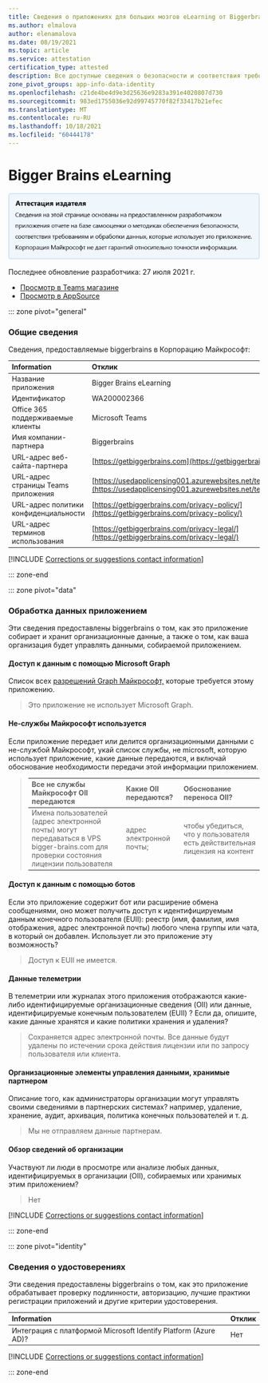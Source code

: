 ```yaml
---
title: Сведения о приложениях для больших мозгов eLearning от Biggerbrains
ms.author: elmalova
author: elenamalova
ms.date: 08/19/2021
ms.topic: article
ms.service: attestation
certification_type: attested
description: Все доступные сведения о безопасности и соответствия требованиям для системы eLearning больших мозгов, политики обработки данных, сведения о каталоге Microsoft Cloud App Security приложения и сведения о безопасности и соответствии требованиям в реестре CSA STAR.
zone_pivot_groups: app-info-data-identity
ms.openlocfilehash: c21de4be4d9e3d25636e9283a391e4020807d730
ms.sourcegitcommit: 983ed1755036e92d99745770f82f33417b21efec
ms.translationtype: MT
ms.contentlocale: ru-RU
ms.lasthandoff: 10/18/2021
ms.locfileid: "60444178"
---
```

# <a name="bigger-brains-elearning"></a>Bigger Brains eLearning

<p></p>
<img alt="Publisher Attestation: The information on this page is based on a self-assessment report provided by the app developer on the security, compliance, and data handling practices followed by this app. Microsoft makes no guarantees regarding the accuracy of the information." src="../media/attested.png" width="650" />
<p>Последнее обновление разработчика: 27 июля 2021 г.</p>

* <a href="https://teams.microsoft.com/l/app/12345514-afee-abcd-acde-c5b34109abcd" target="_blank">Просмотр в Teams магазине</a>
* <a href="https://appsource.microsoft.com/product/office/WA200002366" target="_blank">Просмотр в AppSource</a>

::: zone pivot="general"

### <a name="general-information"></a>Общие сведения

Сведения, предоставляемые biggerbrains в Корпорацию Майкрософт:

| **Information** | **Отклик** |
|:----------------|:-------------|
| Название приложения | Bigger Brains eLearning |
| Идентификатор | WA200002366 |
| Office 365 поддерживаемые клиенты | Microsoft Teams |
| Имя компании-партнера | Biggerbrains |
| URL-адрес веб-сайта-партнера | [https://getbiggerbrains.com](https://getbiggerbrains.com) |
| URL-адрес страницы Teams приложения | [https://usedapplicensing001.azurewebsites.net/teamsApp/inde...](https://usedapplicensing001.azurewebsites.net/teamsApp/index.html) |
| URL-адрес политики конфиденциальности | [https://getbiggerbrains.com/privacy-policy/](https://getbiggerbrains.com/privacy-policy/) |
| URL-адрес терминов использования | [https://getbiggerbrains.com/privacy-legal/](https://getbiggerbrains.com/privacy-legal/) |

 [!INCLUDE [Corrections or suggestions contact information](../includes/corrections-or-suggestions.md)]

::: zone-end

::: zone pivot="data"

### <a name="how-the-app-handles-data"></a>Обработка данных приложением

Эти сведения предоставлены biggerbrains о том, как это приложение собирает и хранит организационные данные, а также о том, как ваша организация будет управлять данными, собираемой приложением.

#### <a name="data-access-using-microsoft-graph"></a>Доступ к данным с помощью Microsoft Graph

Список всех [разрешений Graph Майкрософт,](https://docs.microsoft.com/graph/permissions-reference) которые требуется этому приложению.

>Это приложение не использует Microsoft Graph.


#### <a name="non-microsoft-services-used"></a>Не-службы Майкрософт используется

Если приложение передает или делится организационными данными с не-службой Майкрософт, укай список службы, не microsoft, которую использует приложение, какие данные передаются, и включай обоснование необходимости передачи этой информации приложением.

>| **Все не службы Майкрософт OII передаются** |  **Какие OII передаются?** | **Обоснование переноса OII?** |
>|:-----------------------------------------------------|:------------------------------|:----------------------------------------|
>| Имена пользователей (адрес электронной почты) могут передаваться в VPS bigger-brains.com для проверки состояния лицензии пользователя | адрес электронной почты; | чтобы убедиться, что у пользователя есть действительная лицензия на контент |

#### <a name="data-access-via-bots"></a>Доступ к данным с помощью ботов

Если это приложение содержит бот или расширение обмена сообщениями, оно может получить доступ к идентифицируемым данным конечного пользователя (EUII): реестр (имя, фамилия, имя отображения, адрес электронной почты) любого члена группы или чата, в который он добавлен. Использует ли это приложение эту возможность?

>Доступ к EUII не имеется.


#### <a name="telemetry-data"></a>Данные телеметрии

В телеметрии или журналах этого приложения отображаются какие-либо идентифицируемые организационные сведения (OII) или данные, идентифицируемые конечным пользователем (EUII) ? Если да, опишите, какие данные хранятся и какие политики хранения и удаления?

>Сохраняется адрес электронной почты. Все данные будут удалены по истечении срока действия лицензии или по запросу пользователя или клиента.

#### <a name="organizational-controls-for-data-stored-by-partner"></a>Организационные элементы управления данными, хранимые партнером

Описание того, как администраторы организации могут управлять своими сведениями в партнерских системах? например, удаление, хранение, аудит, архивация, политика конечных пользователей и т. д.

>Мы не отправляем данные партнерам.

#### <a name="human-review-of-organizational-information"></a>Обзор сведений об организации

Участвуют ли люди в просмотре или анализе любых данных, идентифицируемых в организации (OII), собираемых или хранимых этим приложением?

>Нет

[!INCLUDE [Corrections or suggestions contact information](../includes/corrections-or-suggestions.md)]

::: zone-end


::: zone pivot="identity"

### <a name="identity-information"></a>Сведения о удостоверениях

Эти сведения предоставлены biggerbrains о том, как это приложение обрабатывает проверку подлинности, авторизацию, лучшие практики регистрации приложений и другие критерии удостоверения.

| **Information** | **Отклик** |
|:----------------|:-------------|
| Интеграция с платформой Microsoft Identify Platform (Azure AD)?  | Нет |

[!INCLUDE [Corrections or suggestions contact information](../includes/corrections-or-suggestions.md)]

::: zone-end
